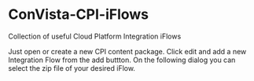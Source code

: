 # ConVista-CPI-iFlows
Collection of useful Cloud Platform Integration iFlows

Just open or create a new CPI content package. Click edit and add a new Integration Flow from the add buttton. On the following dialog you can select the zip file of your desired iFlow.
